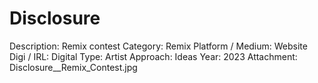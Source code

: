 # Disclosure

Description: Remix contest
Category: Remix
Platform / Medium: Website
Digi / IRL: Digital
Type: Artist
Approach: Ideas
Year: 2023
Attachment: Disclosure__Remix_Contest.jpg